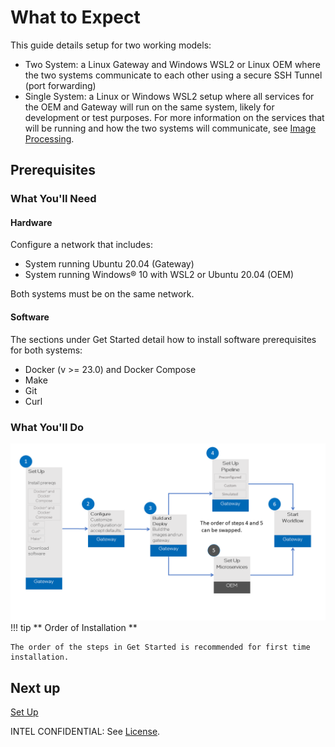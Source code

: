 # What to Expect 
This guide details setup for two working models:
- Two System: a Linux Gateway and Windows WSL2 or Linux OEM where the two systems communicate to each other using a secure SSH Tunnel (port forwarding)
- Single System: a Linux or Windows WSL2 setup where all services for the OEM and Gateway will run on the same system, likely for development or test purposes.
For more information on the services that will be running and how the two systems will communicate, see [Image Processing](../services/general-info.md#image-processing).

## Prerequisites
### What You'll Need

#### Hardware
Configure a network that includes:

- System running Ubuntu 20.04 (Gateway)
- System running Windows® 10 with WSL2 or Ubuntu 20.04 (OEM)

Both systems must be on the same network.

#### Software 
The sections under Get Started detail how to install software prerequisites for both systems:

- Docker (v >= 23.0) and Docker Compose
- Make
- Git
- Curl


### What You'll Do

![WhatYouWillDo](../images/Steps-To-Install.png)
!!! tip
    ** Order of Installation **

    The order of the steps in Get Started is recommended for first time installation. 

## Next up

[Set Up](install-prereqs.md)

INTEL CONFIDENTIAL: See [License](../LICENSE.md).